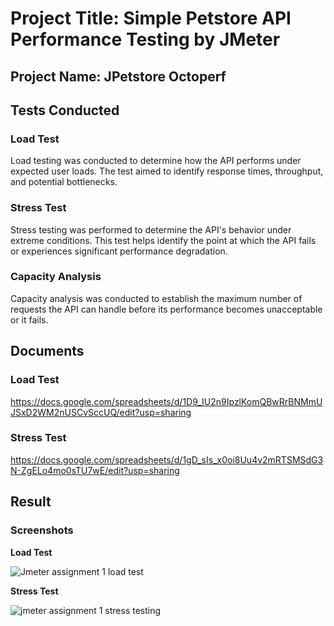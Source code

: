 # Project Title: Simple Petstore API Performance Testing by JMeter
## Project Name: JPetstore Octoperf
## Tests Conducted
### Load Test
Load testing was conducted to determine how the API performs under expected user loads. The test aimed to identify response times, throughput, and potential bottlenecks.

### Stress Test
Stress testing was performed to determine the API's behavior under extreme conditions. This test helps identify the point at which the API fails or experiences significant performance degradation.

### Capacity Analysis
Capacity analysis was conducted to establish the maximum number of requests the API can handle before its performance becomes unacceptable or it fails.

## Documents
### Load Test
https://docs.google.com/spreadsheets/d/1D9_IU2n9IpzlKomQBwRrBNMmUJSxD2WM2nUSCvSccUQ/edit?usp=sharing

### Stress Test
https://docs.google.com/spreadsheets/d/1gD_sIs_x0oi8Uu4v2mRTSMSdG3N-ZgELo4mo0sTU7wE/edit?usp=sharing

## Result
### Screenshots
**Load Test**

![Jmeter assignment 1 load test](https://github.com/Monira07/random-user-api-performance-test/assets/115618518/4c92c369-b37c-43b1-8965-35420d69c5c5)


**Stress Test**

![jmeter assignment 1 stress testing](https://github.com/Monira07/random-user-api-performance-test/assets/115618518/bc558c55-10a6-4671-8d94-e3a770190dd8)

